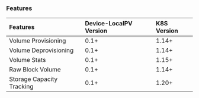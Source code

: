 ### Features

| Features | Device-LocalPV Version | K8S Version |
| :--- | :--- | :--- |
| Volume Provisioning | 0.1+ | 1.14+ |
| Volume Deprovisioning | 0.1+ | 1.14+ |
| Volume Stats | 0.1+ | 1.15+ |
| Raw Block Volume | 0.1+ | 1.14+ |
| Storage Capacity Tracking | 0.1+ | 1.20+ |